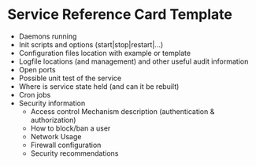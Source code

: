 # Service Reference Card Template

* Daemons running
* Init scripts and options (start|stop|restart|...)
* Configuration files location with example or template
* Logfile locations (and management) and other useful audit information
* Open ports
* Possible unit test of the service
* Where is service state held (and can it be rebuilt)
* Cron jobs
* Security information
  * Access control Mechanism description (authentication & authorization)
  * How to block/ban a user
  * Network Usage
  * Firewall configuration
  * Security recommendations
